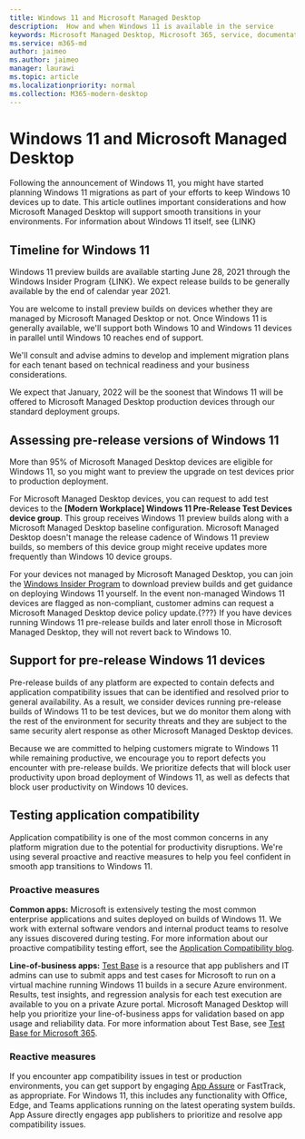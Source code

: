 ```yaml
---
title: Windows 11 and Microsoft Managed Desktop
description:  How and when Windows 11 is available in the service
keywords: Microsoft Managed Desktop, Microsoft 365, service, documentation
ms.service: m365-md
author: jaimeo
ms.author: jaimeo
manager: laurawi
ms.topic: article
ms.localizationpriority: normal
ms.collection: M365-modern-desktop
---
```


# Windows 11 and Microsoft Managed Desktop

Following the announcement of Windows 11, you might have started planning Windows 11 migrations as part of your efforts to keep Windows 10 devices up to date. This article outlines important considerations and how Microsoft Managed Desktop will support smooth transitions in your environments. For information about Windows 11 itself, see {LINK}

## Timeline for Windows 11

Windows 11 preview builds are available starting June 28, 2021 through the Windows Insider Program {LINK}. We expect release builds to be generally available by the end of calendar year 2021.

You are welcome to install preview builds on devices whether they are managed by Microsoft Managed Desktop or not. Once Windows 11 is generally available, we'll support both Windows 10 and Windows 11 devices in parallel until Windows 10 reaches end of support.

We'll consult and advise admins to develop and implement migration plans for each tenant based on technical readiness and your business considerations.

We expect that January, 2022 will be the soonest that Windows 11 will be offered to Microsoft Managed Desktop production devices through our standard deployment groups.

## Assessing pre-release versions of Windows 11

More than 95% of Microsoft Managed Desktop devices are eligible for Windows 11, so you might want to preview the upgrade on test devices prior to production deployment.

For Microsoft Managed Desktop devices, you can request to add test devices to the **\[Modern Workplace\] Windows 11 Pre-Release Test Devices device group**. This group receives Windows 11 preview builds along with a Microsoft Managed Desktop baseline configuration. Microsoft Managed Desktop doesn't manage the release cadence of Windows 11 preview builds, so members of this device group might receive updates more frequently than Windows 10 device groups.

For your devices not managed by Microsoft Managed Desktop, you can join the [Windows Insider Program](https://docs.microsoft.com/en-us/windows-insider/) to download preview builds and get guidance on deploying Windows 11 yourself. In the event non-managed Windows 11 devices are flagged as non-compliant, customer admins can request a Microsoft Managed Desktop device policy update.{???} If you have devices running Windows 11 pre-release builds and later enroll those in Microsoft Managed Desktop, they will not revert back to Windows 10.

## Support for pre-release Windows 11 devices

Pre-release builds of any platform are expected to contain defects and application compatibility issues that can be identified and resolved prior to general availability. As a result, we consider devices running pre-release builds of Windows 11 to be test devices, but we do monitor them along with the rest of the environment for security threats and they are subject to the same security alert response as other Microsoft Managed Desktop devices.

Because we are committed to helping customers migrate to Windows 11 while remaining productive, we encourage you to report defects you encounter with pre-release builds. We prioritize defects that will block user productivity upon broad deployment of Windows 11, as well as defects that block user productivity on Windows 10 devices.

## Testing application compatibility

Application compatibility is one of the most common concerns in any platform migration due to the potential for productivity disruptions. We're using several proactive and reactive measures to help you feel confident in smooth app transitions to Windows 11.

### Proactive measures

**Common apps:** Microsoft is extensively testing the most common enterprise applications and suites deployed on builds of Windows 11. We work with external software vendors and internal product teams to resolve any issues discovered during testing. For more information about our proactive compatibility testing effort, see the [Application Compatibility blog](https://blogs.windows.com/windowsexperience/2019/01/15/application-compatibility-in-the-windows-ecosystem/).

**Line-of-business apps:** [Test Base](https://www.microsoft.com/testbase) is a resource that app publishers and IT admins can use to submit apps and test cases for Microsoft to run on a virtual machine running Windows 11 builds in a secure Azure environment. Results, test insights, and regression analysis for each test execution are available to you on a private Azure portal. Microsoft Managed Desktop will help you prioritize your line-of-business apps for validation based on app usage and reliability data. For more information about Test Base, see [Test Base for Microsoft 365](https://techcommunity.microsoft.com/t5/windows-it-pro-blog/test-base-for-microsoft-365-microsoft-ignite-2021-updates/ba-p/2185566).

### Reactive measures

If you encounter app compatibility issues in test or production environments, you can get support by engaging [App Assure](https://docs.microsoft.com/fasttrack/products-and-capabilities#app-assure) or FastTrack, as appropriate. For Windows 11, this includes any functionality with Office, Edge, and Teams applications running on the latest operating system builds. App Assure directly engages app publishers to prioritize and resolve app compatibility issues.